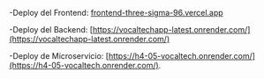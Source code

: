 
-Deploy del Frontend: [frontend-three-sigma-96.vercel.app](https://frontend-three-sigma-96.vercel.app/emprendedor)

-Deploy del Backend: [https://vocaltechapp-latest.onrender.com/](https://vocaltechapp-latest.onrender.com/)

-Deploy de Microservicio: [https://h4-05-vocaltech.onrender.com/](https://h4-05-vocaltech.onrender.com/).
